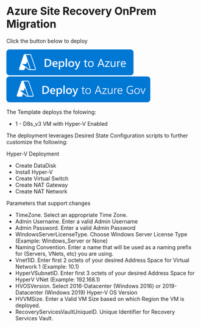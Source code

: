 # Azure Site Recovery OnPrem Migration

Click the button below to deploy

[![Deploy To Azure](https://raw.githubusercontent.com/Azure/azure-quickstart-templates/master/1-CONTRIBUTION-GUIDE/images/deploytoazure.svg?sanitize=true)](https://portal.azure.com/#create/Microsoft.Template/uri/https%3A%2F%2Fraw.githubusercontent.com%2Felliottfieldsjr%2FKillerHomeLab%2FDevelopment%2FAzure-Site-Recovery_OnPrem-Migration%2Fazuredeploy.json)
[![Deploy To Azure US Gov](https://raw.githubusercontent.com/Azure/azure-quickstart-templates/master/1-CONTRIBUTION-GUIDE/images/deploytoazuregov.svg?sanitize=true)](https://portal.azure.us/#create/Microsoft.Template/uri/https%3A%2F%2Fraw.githubusercontent.com%2Felliottfieldsjr%2FKillerHomeLab%2FDevelopment%2FAzure-Site-Recovery_OnPrem-Migration%2Fazuregovdeploy.json)

The Template deploys the folowing:

- 1 - D8s_v3 VM with Hyper-V Enabled

The deployment leverages Desired State Configuration scripts to further customize the following:

Hyper-V Deployment
- Create DataDisk
- Install Hyper-V
- Create Virtual Switch
- Create NAT Gateway
- Create NAT Network

Parameters that support changes
- TimeZone.  Select an appropriate Time Zone.
- Admin Username.  Enter a valid Admin Username
- Admin Password.  Enter a valid Admin Password
- WindowsServerLicenseType.  Choose Windows Server License Type (Example:  Windows_Server or None)
- Naming Convention. Enter a name that will be used as a naming prefix for (Servers, VNets, etc) you are using.
- Vnet1ID.  Enter first 2 octets of your desired Address Space for Virtual Network 1 (Example:  10.1)
- HyperVSubnetID.  Enter first 3 octets of your desired Address Space for HyperV VNet (Example:  192.168.1)
- HVOSVersion.  Select 2016-Datacenter (Windows 2016) or 2019-Datacenter (Windows 2019) Hyper-V OS Version
- HVVMSize.  Enter a Valid VM Size based on which Region the VM is deployed.
- RecoveryServicesVaultUniqueID.  Unique Identifier for Recovery Services Vault.